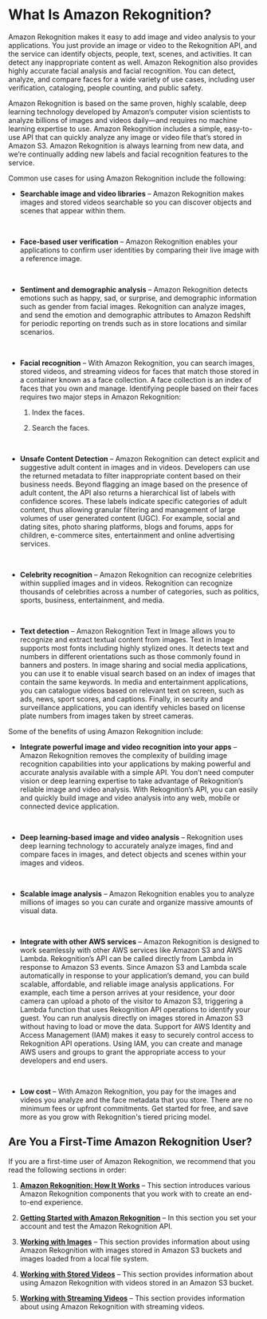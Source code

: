# What Is Amazon Rekognition?<a name="what-is"></a>

Amazon Rekognition makes it easy to add image and video analysis to your applications\. You just provide an image or video to the Rekognition API, and the service can identify objects, people, text, scenes, and activities\. It can detect any inappropriate content as well\. Amazon Rekognition also provides highly accurate facial analysis and facial recognition\. You can detect, analyze, and compare faces for a wide variety of use cases, including user verification, cataloging, people counting, and public safety\.

Amazon Rekognition is based on the same proven, highly scalable, deep learning technology developed by Amazon’s computer vision scientists to analyze billions of images and videos daily—and requires no machine learning expertise to use\. Amazon Rekognition includes a simple, easy\-to\-use API that can quickly analyze any image or video file that’s stored in Amazon S3\. Amazon Rekognition is always learning from new data, and we’re continually adding new labels and facial recognition features to the service\. 

Common use cases for using Amazon Rekognition include the following:

+ **Searchable image and video libraries** – Amazon Rekognition makes images and stored videos searchable so you can discover objects and scenes that appear within them\. 

   

+ **Face\-based user verification** – Amazon Rekognition enables your applications to confirm user identities by comparing their live image with a reference image\.

   

+ **Sentiment and demographic analysis** – Amazon Rekognition detects emotions such as happy, sad, or surprise, and demographic information such as gender from facial images\. Rekognition can analyze images, and send the emotion and demographic attributes to Amazon Redshift for periodic reporting on trends such as in store locations and similar scenarios\.

   

+ **Facial recognition** – With Amazon Rekognition, you can search images, stored videos, and streaming videos for faces that match those stored in a container known as a face collection\. A face collection is an index of faces that you own and manage\. Identifying people based on their faces requires two major steps in Amazon Rekognition: 

  1. Index the faces\.

  1. Search the faces\.

   

+ **Unsafe Content Detection** – Amazon Rekognition can detect explicit and suggestive adult content in images and in videos\. Developers can use the returned metadata to filter inappropriate content based on their business needs\. Beyond flagging an image based on the presence of adult content, the API also returns a hierarchical list of labels with confidence scores\. These labels indicate specific categories of adult content, thus allowing granular filtering and management of large volumes of user generated content \(UGC\)\. For example, social and dating sites, photo sharing platforms, blogs and forums, apps for children, e\-commerce sites, entertainment and online advertising services\. 

   

+ **Celebrity recognition** – Amazon Rekognition can recognize celebrities within supplied images and in videos\. Rekognition can recognize thousands of celebrities across a number of categories, such as politics, sports, business, entertainment, and media\. 

   

+ **Text detection** – Amazon Rekognition Text in Image allows you to recognize and extract textual content from images\. Text in Image supports most fonts including highly stylized ones\. It detects text and numbers in different orientations such as those commonly found in banners and posters\. In image sharing and social media applications, you can use it to enable visual search based on an index of images that contain the same keywords\. In media and entertainment applications, you can catalogue videos based on relevant text on screen, such as ads, news, sport scores, and captions\. Finally, in security and surveillance applications, you can identify vehicles based on license plate numbers from images taken by street cameras\. 

Some of the benefits of using Amazon Rekognition include:

+ **Integrate powerful image and video recognition into your apps** – Amazon Rekognition removes the complexity of building image recognition capabilities into your applications by making powerful and accurate analysis available with a simple API\. You don’t need computer vision or deep learning expertise to take advantage of Rekognition’s reliable image and video analysis\. With Rekognition’s API, you can easily and quickly build image and video analysis into any web, mobile or connected device application\.

   

+ **Deep learning\-based image and video analysis** – Rekognition uses deep learning technology to accurately analyze images, find and compare faces in images, and detect objects and scenes within your images and videos\. 

   

+ **Scalable image analysis** – Amazon Rekognition enables you to analyze millions of images so you can curate and organize massive amounts of visual data\.

   

+ **Integrate with other AWS services** – Amazon Rekognition is designed to work seamlessly with other AWS services like Amazon S3 and AWS Lambda\. Rekognition’s API can be called directly from Lambda in response to Amazon S3 events\. Since Amazon S3 and Lambda scale automatically in response to your application’s demand, you can build scalable, affordable, and reliable image analysis applications\. For example, each time a person arrives at your residence, your door camera can upload a photo of the visitor to Amazon S3, triggering a Lambda function that uses Rekognition API operations to identify your guest\. You can run analysis directly on images stored in Amazon S3 without having to load or move the data\. Support for AWS Identity and Access Management \(IAM\) makes it easy to securely control access to Rekognition API operations\. Using IAM, you can create and manage AWS users and groups to grant the appropriate access to your developers and end users\.

   

+ **Low cost** – With Amazon Rekognition, you pay for the images and videos you analyze and the face metadata that you store\. There are no minimum fees or upfront commitments\. Get started for free, and save more as you grow with Rekognition's tiered pricing model\. 

## Are You a First\-Time Amazon Rekognition User?<a name="first-time-user"></a>

If you are a first\-time user of Amazon Rekognition, we recommend that you read the following sections in order:

1. **[Amazon Rekognition: How It Works](how-it-works.md)** – This section introduces various Amazon Rekognition components that you work with to create an end\-to\-end experience\. 

1. **[Getting Started with Amazon Rekognition](getting-started.md)** – In this section you set your account and test the Amazon Rekognition API\.

1. **[Working with Images](images.md)** – This section provides information about using Amazon Rekognition with images stored in Amazon S3 buckets and images loaded from a local file system\.

1. **[Working with Stored Videos](video.md)** – This section provides information about using Amazon Rekognition with videos stored in an Amazon S3 bucket\.

1. **[Working with Streaming Videos](streaming-video.md)** – This section provides information about using Amazon Rekognition with streaming videos\.